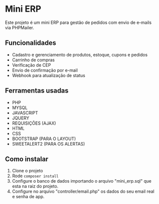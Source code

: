 # Mini ERP

Este projeto é um mini ERP para gestão de pedidos com envio de e-mails via PHPMailer.

## Funcionalidades

- Cadastro e gerenciamento de produtos, estoque, cupons e pedidos
- Carrinho de compras
- Verificação de CEP
- Envio de confirmação por e-mail
- Webhook para atualização de status

## Ferramentas usadas
- PHP
- MYSQL
- JAVASCRIPT
- JQUERY
- REQUISIÇÕES (AJAX)
- HTML
- CSS
- BOOTSTRAP (PARA O LAYOUT)
- SWEETALERT2 (PARA OS ALERTAS)

## Como instalar

1. Clone o projeto
2. Rode `composer install`
3. Configure o banco de dados importando o arquivo "mini_erp.sql" que esta na raiz do projeto.
4. Configure no arquivo "controller/email.php" os dados do seu email real e senha de app.
